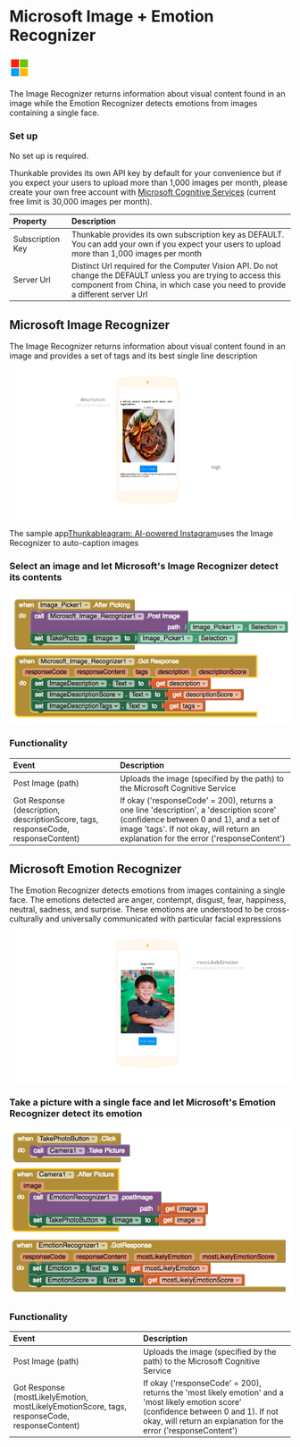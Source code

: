 # Microsoft Image + Emotion Recognizer

### ![](../../../../.gitbook/assets/microsoft-icon.png)

The Image Recognizer returns information about visual content found in an image while the Emotion Recognizer detects emotions from images containing a single face.

### Set up

No set up is required.

Thunkable provides its own API key by default for your convenience but if you expect your users to upload more than 1,000 images per month, please create your own free account with [Microsoft Cognitive Services](https://azure.microsoft.com/en-us/services/cognitive-services/) \(current free limit is 30,000 images per month\).

| Property | Description |
| :--- | :--- |
| Subscription Key | Thunkable provides its own subscription key as DEFAULT. You can add your own if you expect your users to upload more than 1,000 images per month |
| Server Url | Distinct Url required for the Computer Vision API. Do not change the DEFAULT unless you are trying to access this component from China, in which case you need to provide a different server Url |

## Microsoft Image Recognizer

The Image Recognizer returns information about visual content found in an image and provides a set of tags and its best single line description![](../../../../.gitbook/assets/emotion-recognizer-fig-2.png)

The sample app[Thunkableagram: AI-powered Instagram](https://www.gitbook.com/book/thunkable/thunkable-docs/edit#)uses the Image Recognizer to auto-caption images

### Select an image and let Microsoft's Image Recognizer detect its contents

![](../../../../.gitbook/assets/image-recognizer-blocks.png)

### Functionality

| Event | Description |
| :--- | :--- |
| Post Image \(path\) | Uploads the image \(specified by the path\) to the Microsoft Cognitive Service |
| Got Response \(description, descriptionScore, tags, responseCode, responseContent\) | If okay \('responseCode' = 200\), returns a one line 'description', a 'description score' \(confidence between 0 and 1\), and a set of image 'tags'. If not okay, will return an explanation for the error \('responseContent'\) |

## Microsoft Emotion Recognizer

The Emotion Recognizer detects emotions from images containing a single face. The emotions detected are anger, contempt, disgust, fear, happiness, neutral, sadness, and surprise. These emotions are understood to be cross-culturally and universally communicated with particular facial expressions![](../../../../.gitbook/assets/emotion-recognizer-fig-1.png)

### Take a picture with a single face and let Microsoft's Emotion Recognizer detect its emotion

![](../../../../.gitbook/assets/emotion-recognizer-blocks.png)

### Functionality

| Event | Description |
| :--- | :--- |
| Post Image \(path\) | Uploads the image \(specified by the path\) to the Microsoft Cognitive Service |
| Got Response \(mostLikelyEmotion, mostLikelyEmotionScore, tags, responseCode, responseContent\) | If okay \('responseCode' = 200\), returns the 'most likely emotion' and a 'most likely emotion score' \(confidence between 0 and 1\). If not okay, will return an explanation for the error \('responseContent'\) |

